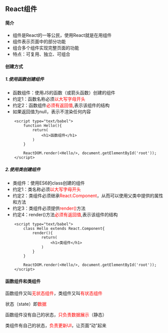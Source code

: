 ## React组件

#### 简介

- 组件是React的一等公民，使用React就是在用组件
- 组件表示页面中的部分功能
- 组合多个组件实现完整页面的功能
- 特点：可复用、独立、可组合



#### 创建方式

##### 1.使用函数创建组件

- 函数组件：使用JS的函数（或箭头函数）创建的组件
- 约定1：函数名称必须<font color=red>以大写字母开头</font>
- 约定2：函数组件<font color=red>必须有返回值</font>,表示该组件的结构
- 如果返回值为null，表示不渲染任何内容

```react
    <script type="text/babel">
        function Hello(){
            return(
                <h1>函数组件</h1>
            )
        }

        ReactDOM.render(<Hello/>, document.getElementById('root'));
    </script>
```





##### 2.使用类创建组件

- 类组件：使用ES6的class创建的组件
- 约定1：类名称必须<font color=red>以大写字母开头</font>
- 约定2：类组件必须继承<font color=red>React.Component</font>，从而可以使用父类中提供的属性和方法
- 约定3：类组件必须提供<font color=red>render()</font>方法
- 约定4：render()方法<font color=red>必须有返回值</font>,表示该组件的结构

```react
    <script type="text/babel">
        class Hello extends React.Component{
            render(){
                return(
                    <h1>类组件</h1>
                )
            }
        }

        ReactDOM.render(<Hello/>, document.getElementById('root'));
    </script>
```



#### 函数组件和类组件

函数组件又叫<font color=red>无状态组件</font>，类组件又叫<font color=red>有状态组件</font>

状态（state）即<font color=red>数据</font>

函数组件没有自己的状态，<font color=red>只负责数据展示</font>（静态）

类组件有自己的状态，<font color=red>负责更新UI</font>，让页面“动”起来
